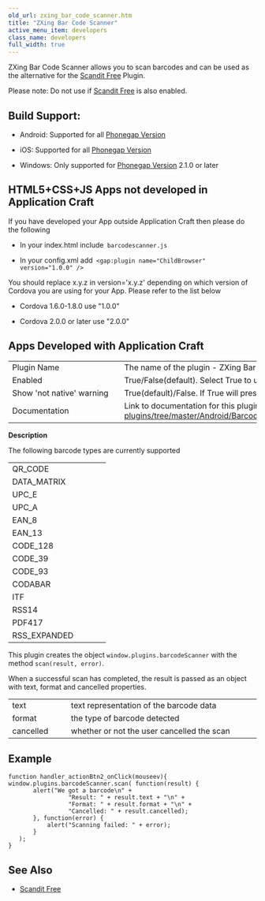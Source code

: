 ```yaml
---
old_url: zxing_bar_code_scanner.htm
title: "ZXing Bar Code Scanner"
active_menu_item: developers
class_name: developers
full_width: true
---
```



ZXing Bar Code Scanner allows you to scan barcodes and can be used as the alternative for the [Scandit Free](/developers/documentation/ac-mobile-build-phonegap/ac-mobile-build/ac-build-plugins/scandit-free) Plugin.

Please note: Do not use if [Scandit Free](/developers/documentation/ac-mobile-build-phonegap/ac-mobile-build/ac-build-plugins/scandit-free) is also enabled.

## Build Support: 
 - Android: Supported for all [Phonegap Version](/developers/documentation/ac-mobile-build-phonegap/apps-developed-with-application-craft/enabling-device-features/)
 
 - iOS: Supported for all [Phonegap Version](/developers/documentation/ac-mobile-build-phonegap/apps-developed-with-application-craft/enabling-device-features/)
 
 - Windows: Only supported for [Phonegap Version](/developers/documentation/ac-mobile-build-phonegap/apps-developed-with-application-craft/enabling-device-features/) 2.1.0 or later

## HTML5+CSS+JS Apps not developed in Application Craft

If you have developed your App outside Application Craft then please do the following

 - In your index.html include` barcodescanner.js`

 - In your config.xml add` <gap:plugin name="ChildBrowser" version="1.0.0" />`

You should replace x.y.z in version='x.y.z' depending on which version of Cordova you are using for your App. Please refer to the list below

 - Cordova 1.6.0-1.8.0 use "1.0.0"

 - Cordova 2.0.0 or later use "2.0.0"

## Apps Developed with Application Craft

<table>
<tr>
<td width="182">
Plugin Name

</td>
<td width="20">
</td>
<td width="740">
The name of the plugin - ZXing Bar Code Scanner

</td>
</tr>
<tr>
<td width="182">
Enabled

</td>
<td width="20">
        
      

</td>
<td width="740">
True/False(default). Select True to use a plugin in your app

</td>
</tr>
<tr>
<td width="182">
Show 'not native' warning

</td>
<td width="20">
        
      

</td>
<td width="740">
True(default)/False. If True will present a message to users if the app is not being run as a Native App.

</td>
</tr>
<tr>
<td width="182">
Documentation

</td>
<td width="20">
        
      

</td>
<td width="740">
  Link to documentation for this plugin: <a href="https://github.com/phonegap/phonegap-plugins/tree/master/Android/BarcodeScanner#using-the-plugin">https://github.com/phonegap/phonegap-plugins/tree/master/Android/BarcodeScanner\#using-the-plugin</a>

</td>
</tr>
</table>

**Description**

The following barcode types are currently supported

<table>
<tr>
<td width="182">
QR_CODE

</td>
</tr>
<tr>
<td width="182">
DATA_MATRIX

</td>
</tr>
<tr>
<td width="182">
UPC_E

</td>
</tr>
<tr>
<td width="182">
UPC_A

</td>
</tr>
<tr>
<td width="182">
EAN_8

</td>
</tr>
<tr>
<td width="182">
EAN_13

</td>
</tr>
<tr>
<td width="182">
CODE_128

</td>
</tr>
<tr>
<td width="182">
CODE_39

</td>
</tr>
<tr>
<td width="182">
CODE_93

</td>
</tr>
<tr>
<td width="182">
CODABAR

</td>
</tr>
<tr>
<td width="182">
ITF

</td>
</tr>
<tr>
<td width="182">
RSS14

</td>
</tr>
<tr>
<td width="182">
PDF417

</td>
</tr>
<tr>
<td width="182">
RSS_EXPANDED

</td>
</tr>
</table>

This plugin creates the object `window.plugins.barcodeScanner` with the method    `scan(result, error)`.

When a successful scan has completed, the result is passed as an object with text, format and cancelled properties.

<table>
<tr>
<td width="182">
text

</td>
<td width="20">
</td>
<td width="740">
text representation of the barcode data

</td>
</tr>
<tr>
<td width="182">
format

</td>
<td width="20">
        
      

</td>
<td width="740">
the type of barcode detected

</td>
</tr>
<tr>
<td width="182">
cancelled

</td>
<td width="20">
        
      

</td>
<td width="740">
whether or not the user cancelled the scan

</td>
</tr>
</table>

## Example

    function handler_actionBtn2_onClick(mouseev){
    window.plugins.barcodeScanner.scan( function(result) {
           alert("We got a barcode\n" +
                     "Result: " + result.text + "\n" +
                     "Format: " + result.format + "\n" +
                     "Cancelled: " + result.cancelled);
           }, function(error) {
               alert("Scanning failed: " + error);
           }
       );
    }
     
   

## See Also

 - [Scandit Free](/developers/documentation/ac-mobile-build-phonegap/ac-mobile-build/ac-build-plugins/scandit-free)
